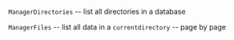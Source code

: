 `ManagerDirectories` -- list all directories in a database

`ManagerFiles` -- list all data in a `currentdirectory` -- page by page

